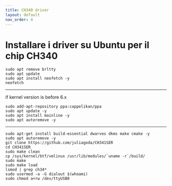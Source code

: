 ```yaml
---
title: CH340 driver
layout: default
nav_order: 4
---
```


# Installare i driver su Ubuntu per il chip CH340

```
sudo apt remove brltty
sudo apt update
sudo apt install neofetch -y
neofetch
```

----
if kernel version is before 6.x

```
sudo add-apt-repository ppa:cappelikan/ppa
sudo apt update -y
sudo apt install mainline -y
sudo apt autoremove -y
```
----

```
sudo apt-get install build-essential dwarves dkms make cmake -y
sudo apt autoremove -y
git clone https://github.com/juliagoda/CH341SER
cd CH341SER
sudo make clean 
cp /sys/kernel/btf/vmlinux /usr/lib/modules/`uname -r`/build/
sudo make
sudo make load
lsmod | grep ch34*
sudo usermod -a -G dialout $(whoami)
sudo chmod a+rw /dev/ttyUSB0
```